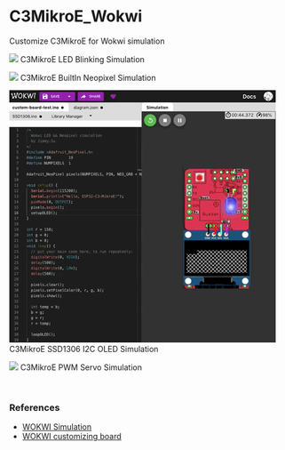 # C3MikroE_Wokwi
Customize C3MikroE for Wokwi simulation


<img src= "pic/C3MikroE_WokwiLED.gif" width=480>   C3MikroE LED Blinking Simulation
<br>

<img src= "pic/WokwiC3MikroE_NeopixelLED.gif" width=480>   C3MikroE BuiltIn Neopixel Simulation
<br>

<img src= "pic/WokwiC3MikroE_OLED.gif" width=480>   C3MikroE SSD1306 I2C OLED Simulation
<br>

<img src= "pic/WokwiC3MikroE_Servo.gif" width=480>   C3MikroE PWM Servo Simulation
<br>

<br>

### References
  - [WOKWI Simulation](https://wokwi.com/)
  - [WOKWI customizing board](https://github.com/wokwi/wokwi-boards)
